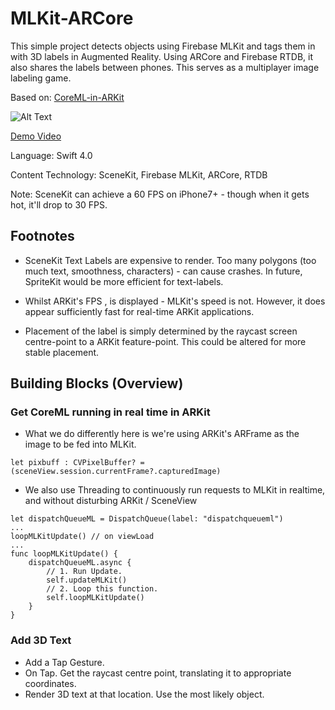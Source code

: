 # MLKit-ARCore
This simple project detects objects using Firebase MLKit and tags them in with 3D labels in Augmented Reality. Using ARCore and Firebase RTDB, it also shares the labels between phones. This serves as a multiplayer image labeling game.

Based on: [CoreML-in-ARKit](https://github.com/hanleyweng/CoreML-in-ARKit)

![Alt Text](https://media.giphy.com/media/1oF1KALyk5Y2cagZVF/giphy.gif)

[Demo Video](https://photos.app.goo.gl/14uTsJq32qGVo2eKA)

Language: Swift 4.0

Content Technology: SceneKit, Firebase MLKit, ARCore, RTDB 

Note: SceneKit can achieve a 60 FPS on iPhone7+ - though when it gets hot, it'll drop to 30 FPS.

## Footnotes

- SceneKit Text Labels are expensive to render. Too many polygons (too much text, smoothness, characters) - can cause crashes. In future, SpriteKit would be more efficient for text-labels.

- Whilst ARKit's FPS , is displayed - MLKit's speed is not. However, it does appear sufficiently fast for real-time ARKit applications.

- Placement of the label is simply determined by the raycast screen centre-point to a ARKit feature-point. This could be altered for more stable placement.

## Building Blocks (Overview)

### Get CoreML running in real time in ARKit

- What we do differently here is we're using ARKit's ARFrame as the image to be fed into MLKit.

```
let pixbuff : CVPixelBuffer? = (sceneView.session.currentFrame?.capturedImage)
```

- We also use Threading to continuously run requests to MLKit in realtime, and without disturbing ARKit / SceneView

```
let dispatchQueueML = DispatchQueue(label: "dispatchqueueml")
...
loopMLKitUpdate() // on viewLoad
...
func loopMLKitUpdate() {
    dispatchQueueML.async {
        // 1. Run Update.
        self.updateMLKit()
        // 2. Loop this function.
        self.loopMLKitUpdate()
    }
}
```

### Add 3D Text

- Add a Tap Gesture.
- On Tap. Get the raycast centre point, translating it to appropriate coordinates.
- Render 3D text at that location. Use the most likely object.
